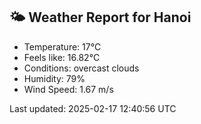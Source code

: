 <!-- WEATHER-START -->
## 🌤 Weather Report for Hanoi

- Temperature: 17°C
- Feels like: 16.82°C
- Conditions: overcast clouds
- Humidity: 79%
- Wind Speed: 1.67 m/s

Last updated: 2025-02-17 12:40:56 UTC
<!-- WEATHER-END -->
